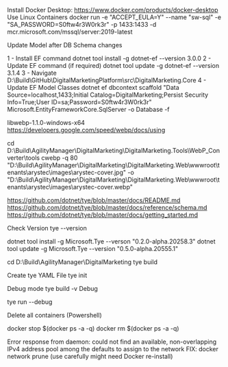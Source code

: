Install Docker Desktop: https://www.docker.com/products/docker-desktop
Use Linux Containers
docker run -e "ACCEPT_EULA=Y" --name "sw-sql" -e "SA_PASSWORD=S0ftw4r3W0rk3r" -p 1433:1433 -d mcr.microsoft.com/mssql/server:2019-latest 


Update Model after DB Schema changes

1 - Install EF command
    dotnet tool install -g dotnet-ef --version 3.0.0
2 - Update EF command (if required)
    dotnet tool update -g dotnet-ef --version 3.1.4
3 - Navigate D:\Build\GitHub\DigitalMarketingPlatform\src\DigitalMarketing.Core
4 - Update EF Model Classes
    dotnet ef dbcontext scaffold "Data Source=localhost,1433;Initial Catalog=DigitalMarketing;Persist Security Info=True;User ID=sa;Password=S0ftw4r3W0rk3r" Microsoft.EntityFrameworkCore.SqlServer -o Database -f
	
	
libwebp-1.1.0-windows-x64
https://developers.google.com/speed/webp/docs/using

cd D:\Build\AgilityManager\DigitalMarketing\DigitalMarketing.Tools\WebP_Converter\tools
cwebp -q 80 "D:\Build\AgilityManager\DigitalMarketing\DigitalMarketing.Web\wwwroot\tenants\arystec\images\arystec-cover.jpg" -o "D:\Build\AgilityManager\DigitalMarketing\DigitalMarketing.Web\wwwroot\tenants\arystec\images\arystec-cover.webp"

https://github.com/dotnet/tye/blob/master/docs/README.md
https://github.com/dotnet/tye/blob/master/docs/reference/schema.md
https://github.com/dotnet/tye/blob/master/docs/getting_started.md

Check Version
tye --version

dotnet tool install -g Microsoft.Tye --verson "0.2.0-alpha.20258.3"
dotnet tool update -g Microsoft.Tye --version "0.5.0-alpha.20555.1"


cd D:\Build\AgilityManager\DigitalMarketing
tye build

Create tye YAML File
tye init

Debug mode
tye build -v Debug


tye run --debug


Delete all containers (Powershell)

docker stop $(docker ps -a -q)
docker rm $(docker ps -a -q)


Error response from daemon: could not find an available, non-overlapping IPv4 address pool among the defaults to assign to the network
FIX: docker network prune (use carefully might need Docker re-install)